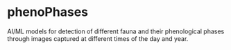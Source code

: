 # phenoPhases
AI/ML models for detection of different fauna and their phenological phases through images captured at different times of the day and year.
